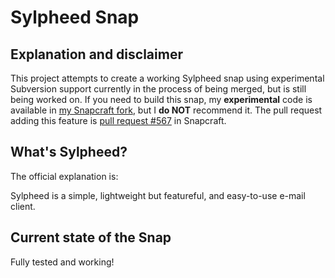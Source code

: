 # Sylpheed Snap

## Explanation and disclaimer
This project attempts to create a working Sylpheed snap using experimental
Subversion support currently in the process of being merged, but is still
being worked on. If you need to build this snap, my **experimental**
code is available in [my Snapcraft fork](https://github.com/tsimonq2/snapcraft), but I **do NOT** recommend it. The
pull request adding this feature is [pull request #567](https://github.com/ubuntu-core/snapcraft/pull/567) in Snapcraft.

## What's Sylpheed?

The official explanation is:

Sylpheed is a simple, lightweight but featureful, and easy-to-use e-mail client.

## Current state of the Snap

Fully tested and working!
